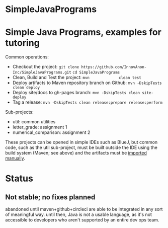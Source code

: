 # SimpleJavaPrograms
Simple Java Programs, examples for tutoring
==========

Common operations:
- Checkout the project:
  ```git clone https://github.com/InnovAnon-Inc/SimpleJavaPrograms.git```
  ```cd SimpleJavaPrograms```
- Clean, Build and Test the project:
  ```mvn             clean test```
- Deploy artifacts to Maven repository branch on Github:
  ```mvn -DskipTests clean deploy```
- Deploy site/docs to gh-pages branch:
  ```mvn -DskipTests clean site-deploy```
- Tag a release:
  ```mvn -DskipTests clean release:prepare release:perform```

Sub-projects:
- util:                 common utilities
- letter_grade:         assignment 1
- numerical_comparison: assignment 2

These projects can be opened in simple IDEs such as BlueJ,
but common code, such as the util sub-project, must be
built outside the IDE using the build system (Maven; see above) and the artifacts must be
[imported manually](https://stackoverflow.com/questions/12902466/how-can-i-compile-code-that-uses-a-jar-file-class-with-bluej).

# Status
Not stable; no fixes planned
----------
abandoned until maven+github+circleci are able to be integrated in any sort of meaningful way.
until then, Java is not a usable language,
as it's not accessible to developers who aren't supported by an entire dev ops team.

